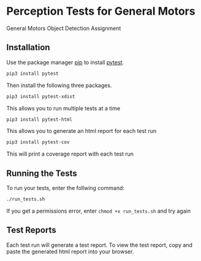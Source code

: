 # Perception Tests for General Motors

General Motors Object Detection Assignment

## Installation

Use the package manager [pip](https://pip.pypa.io/en/stable/) to install [pytest](https://docs.pytest.org/en/latest/).

```bash
pip3 install pytest
```

Then install the following three packages.

```bash
pip3 install pytest-xdist
```
This allows you to run multiple tests at a time
```bash
pip3 install pytest-html
```
This allows you to generate an html report for each test run
```bash
pip3 install pytest-cov
```
This will print a coverage report with each test run

## Running the Tests

To run your tests, enter the follwing command:
```bash
./run_tests.sh
```

If you get a permissions error, enter ```chmod +x run_tests.sh``` and try again

## Test Reports

Each test run will generate a test report. To view the test report, copy and paste the generated html report into your browser.